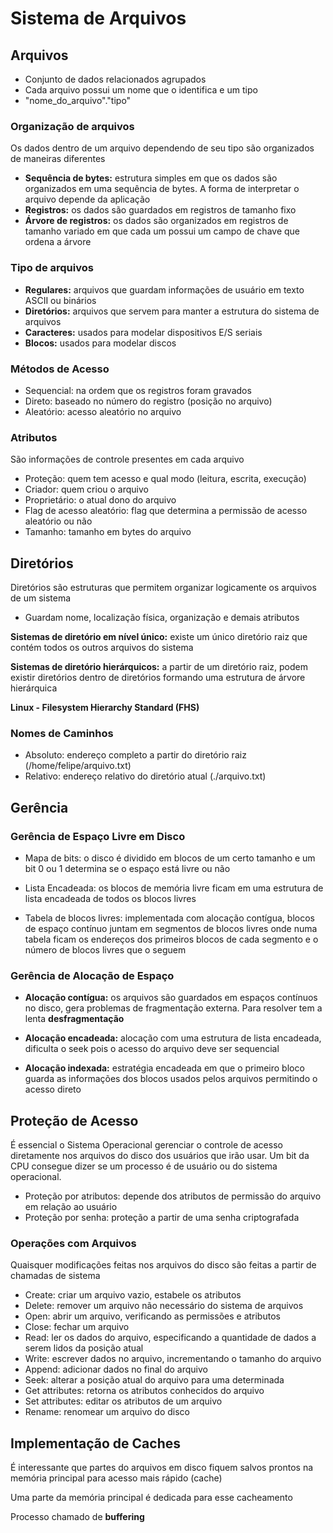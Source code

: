 # Sistema de Arquivos

## Arquivos

- Conjunto de dados relacionados agrupados
- Cada arquivo possui um nome que o identifica e um tipo
- "nome_do_arquivo"."tipo"

### Organização de arquivos

Os dados dentro de um arquivo dependendo de seu tipo são organizados de maneiras diferentes

- **Sequência de bytes:** estrutura simples em que os dados são organizados em uma sequência de bytes. A forma de interpretar o arquivo depende da aplicação
- **Registros:** os dados são guardados em registros de tamanho fixo
- **Árvore de registros:** os dados são organizados em registros de tamanho variado em que cada um possui um campo de chave que ordena a árvore

### Tipo de arquivos

- **Regulares:** arquivos que guardam informações de usuário em texto ASCII ou binários
- **Diretórios:** arquivos que servem para manter a estrutura do sistema de arquivos
- **Caracteres:** usados para modelar dispositivos E/S seriais
- **Blocos:** usados para modelar discos

### Métodos de Acesso

- Sequencial: na ordem que os registros foram gravados
- Direto: baseado no número do registro (posição no arquivo)
- Aleatório: acesso aleatório no arquivo

### Atributos

São informações de controle presentes em cada arquivo

- Proteção: quem tem acesso e qual modo (leitura, escrita, execução)
- Criador: quem criou o arquivo
- Proprietário: o atual dono do arquivo
- Flag de acesso aleatório: flag que determina a permissão de acesso aleatório ou não
- Tamanho: tamanho em bytes do arquivo

## Diretórios

Diretórios são estruturas que permitem organizar logicamente os arquivos de um sistema

- Guardam nome, localização física, organização e demais atributos

**Sistemas de diretório em nível único:** existe um único diretório raiz que contém todos os outros arquivos do sistema

**Sistemas de diretório hierárquicos:** a partir de um diretório raiz, podem existir diretórios dentro de diretórios formando uma estrutura de árvore hierárquica

**Linux - Filesystem Hierarchy Standard (FHS)**

### Nomes de Caminhos

- Absoluto: endereço completo a partir do diretório raiz (/home/felipe/arquivo.txt)
- Relativo: endereço relativo do diretório atual (./arquivo.txt)

## Gerência

### Gerência de Espaço Livre em Disco

- Mapa de bits: o disco é dividido em blocos de um certo tamanho e um bit 0 ou 1 determina se o espaço está livre ou não

- Lista Encadeada: os blocos de memória livre ficam em uma estrutura de lista encadeada de todos os blocos livres

- Tabela de blocos livres: implementada com alocação contígua, blocos de espaço contínuo juntam em segmentos de blocos livres onde numa tabela ficam os endereços dos primeiros blocos de cada segmento e o número de blocos livres que o seguem

### Gerência de Alocação de Espaço

- **Alocação contígua:** os arquivos são guardados em espaços contínuos no disco, gera problemas de fragmentação externa. Para resolver tem a lenta **desfragmentação**

- **Alocação encadeada:** alocação com uma estrutura de lista encadeada, dificulta o seek pois o acesso do arquivo deve ser sequencial

- **Alocação indexada:** estratégia encadeada em que o primeiro bloco guarda as informações dos blocos usados pelos arquivos permitindo o acesso direto

## Proteção de Acesso

É essencial o Sistema Operacional gerenciar o controle de acesso diretamente nos arquivos do disco dos usuários que irão usar. Um bit da CPU consegue dizer se um processo é de usuário ou do sistema operacional.

- Proteção por atributos: depende dos atributos de permissão do arquivo em relação ao usuário
- Proteção por senha: proteção a partir de uma senha criptografada

### Operações com Arquivos

Quaisquer modificações feitas nos arquivos do disco são feitas a partir de chamadas de sistema

- Create: criar um arquivo vazio, estabele os atributos
- Delete: remover um arquivo não necessário do sistema de arquivos
- Open: abrir um arquivo, verificando as permissões e atributos
- Close: fechar um arquivo
- Read: ler os dados do arquivo, especificando a quantidade de dados a serem lidos da posição atual
- Write: escrever dados no arquivo, incrementando o tamanho do arquivo
- Append: adicionar dados no final do arquivo
- Seek: alterar a posição atual do arquivo para uma determinada
- Get attributes: retorna os atributos conhecidos do arquivo
- Set attributes: editar os atributos de um arquivo
- Rename: renomear um arquivo do disco

## Implementação de Caches

É interessante que partes do arquivos em disco fiquem salvos prontos na memória principal para acesso mais rápido (cache)

Uma parte da memória principal é dedicada para esse cacheamento

Processo chamado de **buffering**
